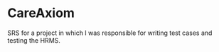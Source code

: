 # CareAxiom
SRS for a project in which I was responsible for writing test cases and testing the HRMS.

